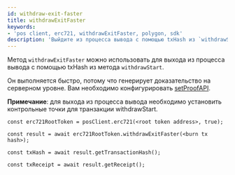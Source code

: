 ```yaml
---
id: withdraw-exit-faster
title: withdrawExitFaster
keywords:
- 'pos client, erc721, withdrawExitFaster, polygon, sdk'
description: 'Выйдите из процесса вывода с помощью txHash из `withdrawStart`'
---
```


Метод `withdrawExitFaster` можно использовать для выхода из процесса вывода с помощью txHash из метода `withdrawStart`.


Он выполняется быстро, потому что генерирует доказательство на серверном уровне. Вам необходимо конфигурировать [setProofAPI](/docs/develop/ethereum-polygon/matic-js/set-proof-api).

**Примечание**: для выхода из процесса вывода необходимо установить контрольные точки для транзакции withdrawStart.

```
const erc721RootToken = posClient.erc721(<root token address>, true);

const result = await erc721RootToken.withdrawExitFaster(<burn tx hash>);

const txHash = await result.getTransactionHash();

const txReceipt = await result.getReceipt();

```
